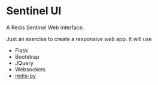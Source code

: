 # Sentinel UI
A Redis Sentinel Web interface.

Just an exercise to create a responsive web app. It will use
 - Flask
 - Bootstrap
 - JQuery
 - Websockets
 - [redis-py](https://github.com/andymccurdy/redis-py)
